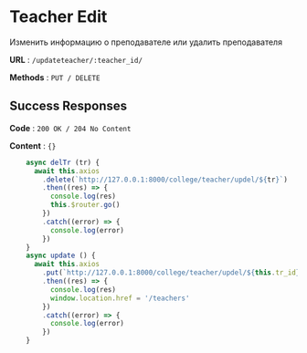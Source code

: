 # Teacher Edit 

Изменить информацию о преподавателе или удалить преподавателя

**URL** : `/updateteacher/:teacher_id/`

**Methods** : `PUT / DELETE`

## Success Responses

**Code** : `200 OK / 204 No Content`

**Content** : `{}`

```javascript
    async delTr (tr) {
      await this.axios
        .delete(`http://127.0.0.1:8000/college/teacher/updel/${tr}`)
        .then((res) => {
          console.log(res)
          this.$router.go()
        })
        .catch((error) => {
          console.log(error)
        })
    }
    async update () {
      await this.axios
        .put(`http://127.0.0.1:8000/college/teacher/updel/${this.tr_id}`, this.newTr)
        .then((res) => {
          console.log(res)
          window.location.href = '/teachers'
        })
        .catch((error) => {
          console.log(error)
        })
    }
```